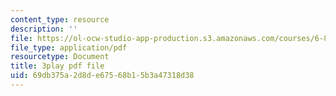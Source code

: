 ```yaml
---
content_type: resource
description: ''
file: https://ol-ocw-studio-app-production.s3.amazonaws.com/courses/6-890-algorithmic-lower-bounds-fun-with-hardness-proofs-fall-2014/69db375a2d8de67568b15b3a47318d38_28WhZvnvsAg.pdf
file_type: application/pdf
resourcetype: Document
title: 3play pdf file
uid: 69db375a-2d8d-e675-68b1-5b3a47318d38
---
```

